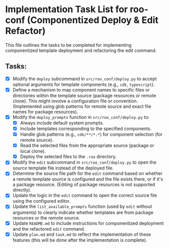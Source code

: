 # Implementation Task List for roo-conf (Componentized Deploy & Edit Refactor)

This file outlines the tasks to be completed for implementing componentized template deployment and refactoring the edit command.

## Tasks:

- [x] Modify the `deploy` subcommand in `src/roo_conf/deploy.py` to accept optional arguments for template components (e.g., `cdk`, `typescript`).
- [x] Define a mechanism to map component names to specific files or directories within the template source (package resources or remote clone). This might involve a configuration file or convention. (Implemented using glob patterns for remote source and exact file names for package resources).
- [x] Modify the `deploy_prompts` function in `src/roo_conf/deploy.py` to:
    - [x] Always include default system prompts.
    - [x] Include templates corresponding to the specified components.
    - [x] Handle glob patterns (e.g., `cdk/**/*.*`) for component selection (for remote source).
    - [x] Read the selected files from the appropriate source (package or local clone).
    - [x] Deploy the selected files to the `.roo` directory.
- [x] Modify the `edit` subcommand in `src/roo_conf/deploy.py` to open the *source* template file instead of the deployed file.
- [x] Determine the source file path for the `edit` command based on whether a remote template source is configured and the file exists there, or if it's a package resource. (Editing of package resources is not supported directly).
- [x] Update the logic in the `edit` command to open the correct source file using the configured editor.
- [x] Update the `list_available_prompts` function (used by `edit` without arguments) to clearly indicate whether templates are from package resources or the remote source.
- [x] Update `README.md` to include instructions for componentized deployment and the refactored `edit` command.
- [x] Update `plan.md` and `task.md` to reflect the implementation of these features (this will be done after the implementation is complete).